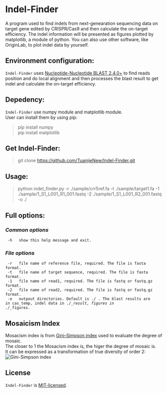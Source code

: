 # Indel-Finder  
A program used to find indels from next-genearation sequencing data on target gene edited by CRISPR/Cas9 and then calculate the on-target efficiency. The indel information will be presented as figures plotted by matplotlib, a module of python. You can also use other software, like OriginLab, to plot indel data by yourself. 

## Environment configuration:  
<code>Indel-Finder</code> uses [Nucleotide-Nucleotide BLAST 2.4.0+](https://blast.ncbi.nlm.nih.gov/Blast.cgi?CMD=Web&PAGE_TYPE=BlastDocs&DOC_TYPE=Download) to find reads position and do local alignment and then processes the blast result to get indel and calculate the on-target efficiency.  


## Depedency:  
<code>Indel-Finder</code> use numpy module and matplotlib module.  
User can install them by using pip:

  > pip install numpy  
  > pip install matplotlib  

## Get Indel-Finder:  
> git clone https://github.com/TuanjieNew/Indel-Finder.git  

## Usage: 
>python indel_finder.py -r ./sample/crr5ref.fa -t ./sample/target1.fa -1 ./sample/1_S1_L001_R1_001.fastq -2 ./sample/1_S1_L001_R2_001.fastq -o ./    
 
## Full options:  
### *Common options*  
<code> -h &emsp;&emsp;show this help message and exit.</code>  
### *File options*  
<code> -r &emsp;&emsp;file name of reference file, required. The file is fasta format.</code>    
<code> -t &emsp;&emsp;file name of target sequence, required. The file is fasta format.</code>   
<code> -1 &emsp;&emsp;file name of read1, required. The file is fastq or fastq.gz format.</code>    
<code> -2 &emsp;&emsp;file name of read2, required. The file is fastq or fastq.gz format.</code>    
<code> -o &emsp;&emsp;outpout directories. Default is ./ . The blast results are in cas_temp, indel data in ./*_result, figures in ./*_figures.</code>  

## Mosaicism Index  

Mosacism index is from [Gini–Simpson index](https://en.wikipedia.org/wiki/Diversity_index) used to evaluate the degree of mosaic.  
The closer to 1 the Mosacism index is, the higer the degree of mosaic is.  
It can be    expressed as a transformation of true diversity of order 2:  
![Gini-Simpson index](https://wikimedia.org/api/rest_v1/media/math/render/svg/cfe79cc21d7d7f882b22f2ef6660ba2461640246)


## License  
<code>Indel-Finder</code> is [MIT-licensed](https://github.com/TuanjieNew/Indel-Finder/blob/master/LICENSE).  
